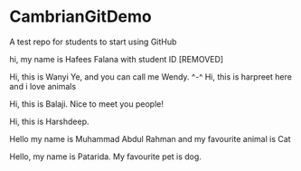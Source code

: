 # CambrianGitDemo
A test repo for students to start using GitHub

hi, my name is Hafees Falana with student ID [REMOVED]

Hi, this is Wanyi Ye, and you can call me Wendy. ^-^
Hi, this is harpreet here and i love animals

Hi, this is Balaji. Nice to meet you people!

Hi, this is Harshdeep. 

Hello my name is Muhammad Abdul Rahman
and my favourite animal is Cat


Hello, my name is Patarida.
My favourite pet is dog.
